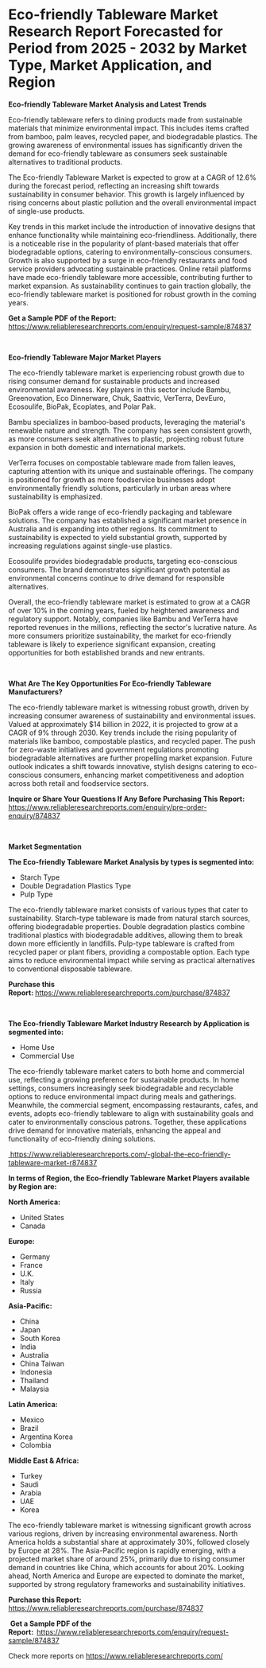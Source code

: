 <p><h1>Eco-friendly Tableware Market Research Report Forecasted for Period from 2025 -  2032 by Market Type, Market Application, and Region</h1></p><p><strong>Eco-friendly Tableware Market Analysis and Latest Trends</strong></p>
<p><p>Eco-friendly tableware refers to dining products made from sustainable materials that minimize environmental impact. This includes items crafted from bamboo, palm leaves, recycled paper, and biodegradable plastics. The growing awareness of environmental issues has significantly driven the demand for eco-friendly tableware as consumers seek sustainable alternatives to traditional products. </p><p>The Eco-friendly Tableware Market is expected to grow at a CAGR of 12.6% during the forecast period, reflecting an increasing shift towards sustainability in consumer behavior. This growth is largely influenced by rising concerns about plastic pollution and the overall environmental impact of single-use products. </p><p>Key trends in this market include the introduction of innovative designs that enhance functionality while maintaining eco-friendliness. Additionally, there is a noticeable rise in the popularity of plant-based materials that offer biodegradable options, catering to environmentally-conscious consumers. Growth is also supported by a surge in eco-friendly restaurants and food service providers advocating sustainable practices. Online retail platforms have made eco-friendly tableware more accessible, contributing further to market expansion. As sustainability continues to gain traction globally, the eco-friendly tableware market is positioned for robust growth in the coming years.</p></p>
<p><strong>Get a Sample PDF of the Report:&nbsp;</strong> <a href="https://www.reliableresearchreports.com/enquiry/request-sample/874837?utm_campaign=3020&utm_medium=2&utm_source=Github&utm_content=ia&utm_term=21032025&utm_id=eco-friendly-tableware">https://www.reliableresearchreports.com/enquiry/request-sample/874837</a></p>
<p>&nbsp;</p>
<p><strong>Eco-friendly Tableware Major Market Players</strong></p>
<p><p>The eco-friendly tableware market is experiencing robust growth due to rising consumer demand for sustainable products and increased environmental awareness. Key players in this sector include Bambu, Greenovation, Eco Dinnerware, Chuk, Saattvic, VerTerra, DevEuro, Ecosoulife, BioPak, Ecoplates, and Polar Pak. </p><p>Bambu specializes in bamboo-based products, leveraging the material's renewable nature and strength. The company has seen consistent growth, as more consumers seek alternatives to plastic, projecting robust future expansion in both domestic and international markets.</p><p>VerTerra focuses on compostable tableware made from fallen leaves, capturing attention with its unique and sustainable offerings. The company is positioned for growth as more foodservice businesses adopt environmentally friendly solutions, particularly in urban areas where sustainability is emphasized.</p><p>BioPak offers a wide range of eco-friendly packaging and tableware solutions. The company has established a significant market presence in Australia and is expanding into other regions. Its commitment to sustainability is expected to yield substantial growth, supported by increasing regulations against single-use plastics.</p><p>Ecosoulife provides biodegradable products, targeting eco-conscious consumers. The brand demonstrates significant growth potential as environmental concerns continue to drive demand for responsible alternatives. </p><p>Overall, the eco-friendly tableware market is estimated to grow at a CAGR of over 10% in the coming years, fueled by heightened awareness and regulatory support. Notably, companies like Bambu and VerTerra have reported revenues in the millions, reflecting the sector's lucrative nature. As more consumers prioritize sustainability, the market for eco-friendly tableware is likely to experience significant expansion, creating opportunities for both established brands and new entrants.</p></p>
<p>&nbsp;</p>
<p><strong>What Are The Key Opportunities For Eco-friendly Tableware Manufacturers?</strong></p>
<p><p>The eco-friendly tableware market is witnessing robust growth, driven by increasing consumer awareness of sustainability and environmental issues. Valued at approximately $14 billion in 2022, it is projected to grow at a CAGR of 9% through 2030. Key trends include the rising popularity of materials like bamboo, compostable plastics, and recycled paper. The push for zero-waste initiatives and government regulations promoting biodegradable alternatives are further propelling market expansion. Future outlook indicates a shift towards innovative, stylish designs catering to eco-conscious consumers, enhancing market competitiveness and adoption across both retail and foodservice sectors.</p></p>
<p><strong>Inquire or Share Your Questions If Any Before Purchasing This Report:</strong> <a href="https://www.reliableresearchreports.com/enquiry/pre-order-enquiry/874837?utm_campaign=3020&utm_medium=2&utm_source=Github&utm_content=ia&utm_term=21032025&utm_id=eco-friendly-tableware">https://www.reliableresearchreports.com/enquiry/pre-order-enquiry/874837</a></p>
<p>&nbsp;</p>
<p><strong>Market Segmentation</strong></p>
<p><strong>The Eco-friendly Tableware Market Analysis by types is segmented into:</strong></p>
<p><ul><li>Starch Type</li><li>Double Degradation Plastics Type</li><li>Pulp Type</li></ul></p>
<p><p>The eco-friendly tableware market consists of various types that cater to sustainability. Starch-type tableware is made from natural starch sources, offering biodegradable properties. Double degradation plastics combine traditional plastics with biodegradable additives, allowing them to break down more efficiently in landfills. Pulp-type tableware is crafted from recycled paper or plant fibers, providing a compostable option. Each type aims to reduce environmental impact while serving as practical alternatives to conventional disposable tableware.</p></p>
<p><strong>Purchase this Report:&nbsp;</strong><a href="https://www.reliableresearchreports.com/purchase/874837?utm_campaign=3020&utm_medium=2&utm_source=Github&utm_content=ia&utm_term=21032025&utm_id=eco-friendly-tableware">https://www.reliableresearchreports.com/purchase/874837</a></p>
<p>&nbsp;</p>
<p><strong>The Eco-friendly Tableware Market Industry Research by Application is segmented into:</strong></p>
<p><ul><li>Home Use</li><li>Commercial Use</li></ul></p>
<p><p>The eco-friendly tableware market caters to both home and commercial use, reflecting a growing preference for sustainable products. In home settings, consumers increasingly seek biodegradable and recyclable options to reduce environmental impact during meals and gatherings. Meanwhile, the commercial segment, encompassing restaurants, cafes, and events, adopts eco-friendly tableware to align with sustainability goals and cater to environmentally conscious patrons. Together, these applications drive demand for innovative materials, enhancing the appeal and functionality of eco-friendly dining solutions.</p></p>
<p><a href="https://www.reliableresearchreports.com/-global-the-eco-friendly-tableware-market-r874837?utm_campaign=3020&utm_medium=2&utm_source=Github&utm_content=ia&utm_term=21032025&utm_id=eco-friendly-tableware">&nbsp;https://www.reliableresearchreports.com/-global-the-eco-friendly-tableware-market-r874837</a></p>
<p><strong>In terms of Region, the Eco-friendly Tableware Market Players available by Region are:</strong></p>
<p>
    <p> <strong> North America: </strong>
        <ul>
            <li>United States</li>
            <li>Canada</li>
        </ul>
        </p> 
    <p> <strong> Europe: </strong>
        <ul>
            <li>Germany</li>
            <li>France</li>
            <li>U.K.</li>
            <li>Italy</li>
            <li>Russia</li>
        </ul>
        </p> 
    <p> <strong> Asia-Pacific: </strong>
        <ul>
            <li>China</li>
            <li>Japan</li>
            <li>South Korea</li>
            <li>India</li>
            <li>Australia</li>
            <li>China Taiwan</li>
            <li>Indonesia</li>
            <li>Thailand</li>
            <li>Malaysia</li>
        </ul>
        </p> 
    <p> <strong> Latin America: </strong>
        <ul>
            <li>Mexico</li>
            <li>Brazil</li>
            <li>Argentina Korea</li>
            <li>Colombia</li>
        </ul>
        </p> 
    <p> <strong> Middle East & Africa: </strong>
        <ul>
            <li>Turkey</li>
            <li>Saudi</li>
            <li>Arabia</li>
            <li>UAE</li>
            <li>Korea</li>
        </ul>
    </p>
    </p>
<p><p>The eco-friendly tableware market is witnessing significant growth across various regions, driven by increasing environmental awareness. North America holds a substantial share at approximately 30%, followed closely by Europe at 28%. The Asia-Pacific region is rapidly emerging, with a projected market share of around 25%, primarily due to rising consumer demand in countries like China, which accounts for about 20%. Looking ahead, North America and Europe are expected to dominate the market, supported by strong regulatory frameworks and sustainability initiatives.</p></p>
<p><strong>Purchase this Report: </strong><a href="https://www.reliableresearchreports.com/purchase/874837?utm_campaign=3020&utm_medium=2&utm_source=Github&utm_content=ia&utm_term=21032025&utm_id=eco-friendly-tableware">https://www.reliableresearchreports.com/purchase/874837</a></p>
<p>&nbsp;<strong>Get a Sample PDF of the Report:&nbsp;&nbsp;</strong><a href="https://www.reliableresearchreports.com/enquiry/request-sample/874837?utm_campaign=3020&utm_medium=2&utm_source=Github&utm_content=ia&utm_term=21032025&utm_id=eco-friendly-tableware">https://www.reliableresearchreports.com/enquiry/request-sample/874837</a></p>
<p><strong></strong></p>
<p>Check more reports on <a href="https://www.reliableresearchreports.com/?utm_campaign=3020&utm_medium=2&utm_source=Github&utm_content=ia&utm_term=21032025&utm_id=eco-friendly-tableware">https://www.reliableresearchreports.com/</a></p>